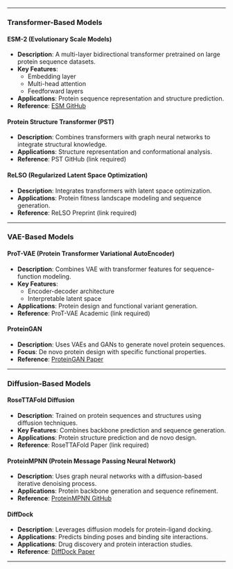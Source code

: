 
---

### **Transformer-Based Models**

#### **ESM-2 (Evolutionary Scale Models)**
- **Description**: A multi-layer bidirectional transformer pretrained on large protein sequence datasets.
- **Key Features**:
  - Embedding layer
  - Multi-head attention
  - Feedforward layers
- **Applications**: Protein sequence representation and structure prediction.
- **Reference**: [ESM GitHub](https://github.com/facebookresearch/esm)

#### **Protein Structure Transformer (PST)**
- **Description**: Combines transformers with graph neural networks to integrate structural knowledge.
- **Applications**: Structure representation and conformational analysis.
- **Reference**: PST GitHub (link required)

#### **ReLSO (Regularized Latent Space Optimization)**
- **Description**: Integrates transformers with latent space optimization.
- **Applications**: Protein fitness landscape modeling and sequence generation.
- **Reference**: ReLSO Preprint (link required)

---

### **VAE-Based Models**

#### **ProT-VAE (Protein Transformer Variational AutoEncoder)**
- **Description**: Combines VAE with transformer features for sequence-function modeling.
- **Key Features**:
  - Encoder-decoder architecture
  - Interpretable latent space
- **Applications**: Protein design and functional variant generation.
- **Reference**: ProT-VAE Academic (link required)

#### **ProteinGAN**
- **Description**: Uses VAEs and GANs to generate novel protein sequences.
- **Focus**: De novo protein design with specific functional properties.
- **Reference**: [ProteinGAN Paper](https://arxiv.org/abs/2012.02134)

---

### **Diffusion-Based Models**

#### **RoseTTAFold Diffusion**
- **Description**: Trained on protein sequences and structures using diffusion techniques.
- **Key Features**: Combines backbone prediction and sequence generation.
- **Applications**: Protein structure prediction and de novo design.
- **Reference**: RoseTTAFold Paper (link required)

#### **ProteinMPNN (Protein Message Passing Neural Network)**
- **Description**: Uses graph neural networks with a diffusion-based iterative denoising process.
- **Applications**: Protein backbone generation and sequence refinement.
- **Reference**: [ProteinMPNN GitHub](https://github.com/dauparas/ProteinMPNN)

#### **DiffDock**
- **Description**: Leverages diffusion models for protein-ligand docking.
- **Applications**: Predicts binding poses and binding site interactions.
- **Applications**: Drug discovery and protein interaction studies.
- **Reference**: [DiffDock Paper](https://arxiv.org/abs/2203.04119)

---
